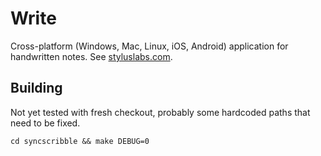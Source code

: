 # Write #

Cross-platform (Windows, Mac, Linux, iOS, Android) application for handwritten notes.  See [styluslabs.com](https://styluslabs.com).

## Building ##

Not yet tested with fresh checkout, probably some hardcoded paths that need to be fixed.

`cd syncscribble && make DEBUG=0`
